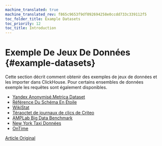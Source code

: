 ```yaml
---
machine_translated: true
machine_translated_rev: f865c9653f9df092694258e0ccdd733c339112f5
toc_folder_title: Example Datasets
toc_priority: 12
toc_title: Introduction
---
```


# Exemple De Jeux De Données {#example-datasets}

Cette section décrit comment obtenir des exemples de jeux de données et les importer dans ClickHouse.
Pour certains ensembles de données exemple les requêtes sont également disponibles.

-   [Yandex Anonymisé.Metrica Dataset](metrica.md)
-   [Référence Du Schéma En Étoile](star_schema.md)
-   [WikiStat](wikistat.md)
-   [Téraoctet de journaux de clics de Criteo](criteo.md)
-   [AMPLab Big Data Benchmark](amplab_benchmark.md)
-   [New York Taxi Données](nyc_taxi.md)
-   [OnTime](ontime.md)

[Article Original](https://clickhouse.tech/docs/en/getting_started/example_datasets) <!--hide-->
